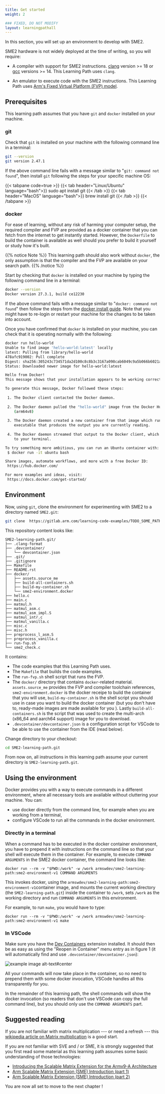 ```yaml
---
title: Get started
weight: 2

### FIXED, DO NOT MODIFY
layout: learningpathall
---
```


In this section, you will set up an environment to develop with SME2.

SME2 hardware is not widely deployed at the time of writing, so you will require:

 - A compiler with support for SME2 instructions. [clang](https://www.llvm.org/)
   version >= 18 or [gcc](https://gcc.gnu.org/) versions >= 14. This Learning
   Path uses ``clang``.

 - An emulator to execute code with the SME2 instructions. This Learning
   Path uses [Arm's Fixed Virtual Platform (FVP) model](https://developer.arm.com/Tools%20and%20Software/Fixed%20Virtual%20Platforms).


## Prerequisites

This learning path assumes that you have ``git`` and ``docker`` installed on your machine.

### git

Check that ``git`` is installed on your machine with the following command line in a terminal:

```BASH { output_lines=2 }
git --version
git version 2.47.1
```

If the above command line fails with a message similar to "``git: command not found``", then install ``git`` following the steps for your specific machine OS:

{{< tabpane code=true >}}
  {{< tab header="Linux/Ubuntu" language="bash">}}
sudo apt install git
  {{< /tab >}}
  {{< tab header="MacOS" language="bash">}}
brew install git
  {{< /tab >}}
{{< /tabpane >}}

### docker

For ease of learning, without any risk of harming your computer setup, the
required compiler and FVP are provided as a docker container that you can fetch
from the internet to get instantly started. However, the ``Dockerfile`` to build
the container is available as well should you prefer to build it yourself or
study how it's built.

{{% notice Note %}}
This learning path should also work without ``docker``, the only assumption is
that the compiler and the FVP are available on your search path.
{{% /notice %}}

Start by checking that ``docker`` is installed on your machine by typing the following
command line in a terminal:

```BASH { output_lines="2" }
docker --version
Docker version 27.3.1, build ce12230
```

If the above command fails with a message similar to "``docker: command not found``"
then follow the steps from the [docker install guide](https://learn.arm.com/install-guides/docker/).
Note that you might have to re-login or restart your machine for the changes to be taken into account.

Once you have confirmed that ``docker`` is installed on your machine, you can check that it is operating normally with the following:

```BASH { output_lines="2-27" }
docker run hello-world
Unable to find image 'hello-world:latest' locally
latest: Pulling from library/hello-world
478afc919002: Pull complete
Digest: sha256:305243c734571da2d100c8c8b3c3167a098cab6049c9a5b066b6021a60fcb966
Status: Downloaded newer image for hello-world:latest

Hello from Docker!
This message shows that your installation appears to be working correctly.

To generate this message, Docker followed these steps:
 
 1. The Docker client contacted the Docker daemon.
 
 2. The Docker daemon pulled the "hello-world" image from the Docker Hub.
    (arm64v8)
 
 3. The Docker daemon created a new container from that image which runs the
    executable that produces the output you are currently reading.
 
 4. The Docker daemon streamed that output to the Docker client, which sent it
    to your terminal.

To try something more ambitious, you can run an Ubuntu container with:
 $ docker run -it ubuntu bash

Share images, automate workflows, and more with a free Docker ID:
 https://hub.docker.com/

For more examples and ideas, visit:
 https://docs.docker.com/get-started/
```

## Environment

Now, using ``git``, clone the environment for experimenting with SME2 to a directory
named ``SME2.git``:

```BASH
git clone  https://gitlab.arm.com/learning-code-examples/TODO_SOME_PATH SME2-learning-path.git
```

This repository content looks like:

```TXT
SME2-learning-path.git/
├── .clang-format
├── .devcontainer/
│   └── devcontainer.json
├── .git/
├── .gitignore
├── Makefile
├── README.rst
├── docker/
│   ├── assets.source_me
│   ├── build-all-containers.sh
│   ├── build-my-container.sh
│   └── sme2-environment.docker
├── hello.c
├── main.c
├── matmul.h
├── matmul_asm.c
├── matmul_asm_impl.S
├── matmul_intr.c
├── matmul_vanilla.c
├── misc.c
├── misc.h
├── preprocess_l_asm.S
├── preprocess_vanilla.c
├── run-fvp.sh
└── sme2_check.c
```

It contains:
- The code examples that this Learning Path uses.
- The ``Makefile`` that builds the code examples.
- The ``run-fvp.sh`` shell script that runs the FVP.
- The ``docker/`` directory that contains ``docker``-related material.
  ``assets.source_me`` provides the FVP and compiler toolchain references,
  ``sme2-environment.docker`` is the docker receipe to build the container that
  you will use, ``build-my-container.sh`` is the shell script you should use in
  case you want to build the docker container (but you don't have to, ready-made
  images are made available for you ). Lastly ``build-all-containers.sh`` is the
  script that was used to create the multi-arch (x86_64 and aarch64 support)
  image for you to download.
- ``.devcontainer/devcontainer.json`` is a configuration script for VSCode to be
  able to use the container from the IDE (read below).

Change directory to your checkout:

```BASH
cd SME2-learning-path.git
```

From now on, all instructions in this learning path assume your current
directory is ``SME2-learning-path.git``.

## Using the environment

Docker provides you with a way to execute commands in a different environment,
where all necessary tools are available without cluttering your machine. You can:
- use docker directly from the command line, for example when you are working
  from a terminal,
- configure VSCode to run all the commands in the docker environment.

### Directly in a terminal

When a command has to be executed in the docker container environment, you have
to prepend it with instructions on the command line so that your shell will
execute them in the container. For example, to execute ``COMMAND ARGUMENTS`` in
the SME2 docker container, the command line looks like:

```SH
docker run --rm -v "$PWD:/work" -w /work armswdev/sme2-learning-path:sme2-environment-v1 COMMAND ARGUMENTS
```

This invokes docker, using the
``armswdev/sme2-learning-path:sme2-environment-v1``container
image, and mounts the current working directory (the ``SME2-learning-path.git``)
inside the container to ``/work``, sets ``/work`` as the
working directory and run ``COMMAND ARGUMENTS`` in this environment.

For example, to run ``make``, you would have to type:

```SH
docker run --rm -v "$PWD:/work" -w /work armswdev/sme2-learning-path:sme2-environment-v1 make
```

### In VSCode

Make sure you have the [Dev
Containers](https://marketplace.visualstudio.com/items?itemName=ms-vscode-remote.remote-containers)
extension installed. It should then be as easy as using the "Reopen in
Container" menu entry as in figure 1 (it will automatically find and use
``.devcontainer/devcontainer.json``):

![example image alt-text#center](VSCode.png "Figure 1. Using the Dev Containers extension")

All your commands will now take place in the container, so no need to prepend
them with some docker invocation, VSCode handles all this transparently for you.

In the remainder of this learning path, the shell commands will show the docker
invocation (so readers that don't use VSCode can copy the full command line),
but you should only use the ``COMMAND ARGUMENTS`` part.

## Suggested reading

If you are not familiar with matrix multiplication --- or need a refresh ---
this [wikipedia article on Matrix
multiplication](https://en.wikipedia.org/wiki/Matrix_multiplication) is a good
start.

If you are not familiar with SVE and / or SME, it is strongly suggested that you
first read some material as this learning path assumes some basic understanding
of those technologies:

 - [Introducing the Scalable Matrix Extension for the Armv9-A
   Architecture](https://community.arm.com/arm-community-blogs/b/architectures-and-processors-blog/posts/scalable-matrix-extension-armv9-a-architecture)
 - [Arm Scalable Matrix Extension (SME) Introduction (part
   1)](https://community.arm.com/arm-community-blogs/b/architectures-and-processors-blog/posts/arm-scalable-matrix-extension-introduction)
 - [Arm Scalable Matrix Extension (SME) Introduction (part
   2)](https://community.arm.com/arm-community-blogs/b/architectures-and-processors-blog/posts/arm-scalable-matrix-extension-introduction-p2)

You are now all set to move to the next chapter !